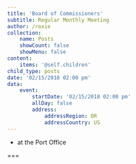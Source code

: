 ```yaml
---
title: 'Board of Commissioners'
subtitle: Regular Monthly Meeting
author: /roxie
collection:
    name: Posts
    showCount: false
    showMenu: false
content:
    items: '@self.children'
child_type: posts
date: '02/15/2018 02:00 pm'
data:
    event:
        startDate: '02/15/2018 02:00 pm'
        allDay: false
        address:
            addressRegion: OR
            addressCountry: US
---
```


- at the Port Office

===
